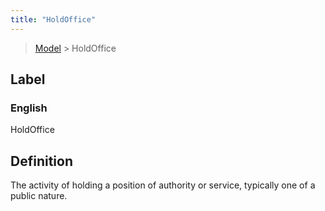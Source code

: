 ```yaml
---
title: "HoldOffice"
---
```


> [Model](../../) > HoldOffice

## Label

### English
HoldOffice


## Definition
The activity of holding a position of authority or service, typically one of a public nature. 


    

